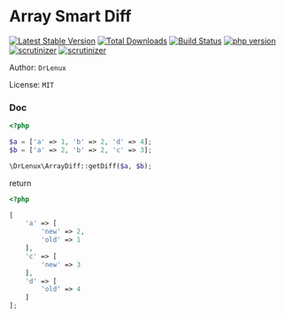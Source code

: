 # Array Smart Diff

[![Latest Stable Version](https://img.shields.io/packagist/v/drlenux/array-smart-diff.svg)](https://packagist.org/packages/drlenux/array-smart-diff)
[![Total Downloads](https://img.shields.io/packagist/dt/drlenux/array-smart-diff.svg)](https://packagist.org/packages/drlenux/array-smart-diff)
[![Build Status](https://travis-ci.org/drlenux/ArraySmartDiff.svg?branch=master)](https://travis-ci.org/drlenux/ArraySmartDiff)
[![php version](https://img.shields.io/packagist/php-v/drlenux/array-smart-diff.svg)](https://packagist.org/packages/drlenux/array-smart-diff)
[![scrutinizer](https://scrutinizer-ci.com/g/drlenux/ArraySmartDiff/badges/quality-score.png?b=master)](https://scrutinizer-ci.com/g/drlenux/ArraySmartDiff/?branch=master)
[![scrutinizer](https://scrutinizer-ci.com/g/drlenux/ArraySmartDiff/badges/code-intelligence.svg?b=master)](https://scrutinizer-ci.com/g/drlenux/ArraySmartDiff/?branch=master)

Author: `DrLenux`

License: `MIT`

### Doc

```php
<?php

$a = ['a' => 1, 'b' => 2, 'd' => 4];
$b = ['a' => 2, 'b' => 2, 'c' => 3];

\DrLenux\ArrayDiff::getDiff($a, $b);
```

return 

```php
<?php

[
    'a' => [
        'new' => 2, 
        'old' => 1
    ], 
    'c' => [
        'new' => 3
    ], 
    'd' => [
        'old' => 4
    ]
];
```